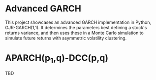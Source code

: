 # Advanced GARCH

This project showcases an advanced GARCH implementation in Python, GJR-GARCH(1,1). It determines the parameters best defining a stock's returns variance, and then uses these in a Monte Carlo simulation to simulate future returns with asymmetric volatility clustering.

# APARCH(p<sub>1</sub>,q)-DCC(p,q)

TBD
